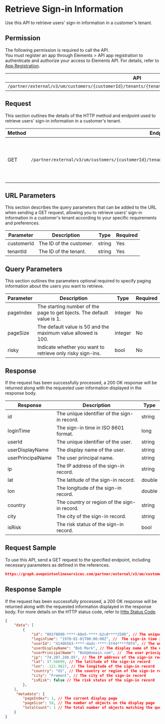 # Retrieve Sign-in Information

Use this API to retrieve users' sign-in information in a customer's tenant. 

## Permission

The following permission is required to call the API.  
You must register an app through Elements > API app registration to authenticate and authorize your access to Elements API. For details, refer to [App Registration](../../register-app.md).

| API | Permission  |
|-----------|--------|
| `/partner/external/v3/um/customers/{customerId}/tenants/{tenantId}/overview/security/compliances/signins`|elements.um.user.read.all|  

## Request

This section outlines the details of the HTTP method and endpoint used to retrieve users' sign-in information in a customer's tenant.

| Method | Endpoint | Description |
|-----------|--------|------------|
| GET | `/partner/external/v3/um/customers/{customerId}/tenants/{tenantId}/overview/security/compliances/signins` | 	Retrieves users' sign-in information in a customer's tenant.

## URL Parameters

This section describes the query parameters that can be added to the URL when sending a GET request, allowing you to retrieve users' sign-in information in a customer's tenant according to your specific requirements and preferences.

| Parameter | Description | Type | Required |
| --- | --- | --- |---|
| customerId | The ID of the customer. | string | Yes |
| tenantId | The ID of the tenant. | string | Yes |

## Query Parameters

This section outlines the parameters optional required to specify paging information about the users you want to retrieve.

| Parameter | Description | Type | Required |
| --- | --- | --- | --- |
| pageIndex | The starting number of the page to get bjects. The default value is 1. | integer | No |
| pageSize | The default value is 50 and the maximum value allowed is 100. | integer | No |
| risky | Indicate whether you want to retrieve only risky sign-ins. | bool | No |

## Response

If the request has been successfully processed, a 200 OK response will be returned along with the requested user information displayed in the response body.
 
| Response | Description | Type |
| --- | --- | --- |
| id |  The unique identifier of the sign-in record. | string |
| loginTime |  The sign-in time in ISO 8601 format. | long |
| userId |  The unique identifier of the user. | string |
| userDisplayName |  The display name of the user. | string |
| userPrincipalName |  The user principal name. | string |
| ip |  The IP address of the sign-in record. | string |
| lat |  The latitude of the sign-in record. | double |
| lon |  The longitude of the sign-in record. | double |
| country |  The country or region of the sign-in record. | string |
| city |  The city of the sign-in record. | string |
| isRisk |  The risk status of the sign-in record. | bool |

## Request Sample

To use this API, send a GET request to the specified endpoint, including necessary parameters as defined in the references. 

```json
https://graph.avepointonlineservices.com/partner/external/v3/um/customers/966f35cc-****-4070-****-25cd****2a07/tenants/0c7715b3-****-4c4c-****-f363****acec/overview/security/compliances/signins
```

## Response Sample

If the request has been successfully processed, a 200 OK response will be returned along with the requested information displayed in the response body. For more details on the HTTP status code, refer to [Http Status Code](../../Use-AvePoint-Graph-API.md#http-status-code).

```json
{
    "data": [
        {
            "id": "001f0090-****-60e5-****-b2c0****2500", // The unique identifier of the sign-in record
            "loginTime": "1970-01-01T00:00:00Z", //  The sign-in time in ISO 8601 format
            "userId": "4140b563-****-dadc-****-5f44****f0fd", // The unique identifier of the user
            "userDisplayName": "Bob Mark", // The display name of the user.
            "userPrincipalName": "Bob@domain.com", //  The user principal name
            "ip": "74.207.240.85", // The IP address of the sign-in record
            "lat": 37.56699, // The latitude of the sign-in record
            "lon": -121.9827, // The longitude of the sign-in record
            "country": "US", // The country or region of the sign-in record
            "city": "Fremont", // The city of the sign-in record
            "isRisk": false // The risk status of the sign-in record
        },
    ],
     "metadata": {
        "pageIndex": 1, // The current display page
        "pageSize": 50, // The number of objects on the display page
        "totalCount": 1 // The total number of objects matching the query parameters
    }
}
```
